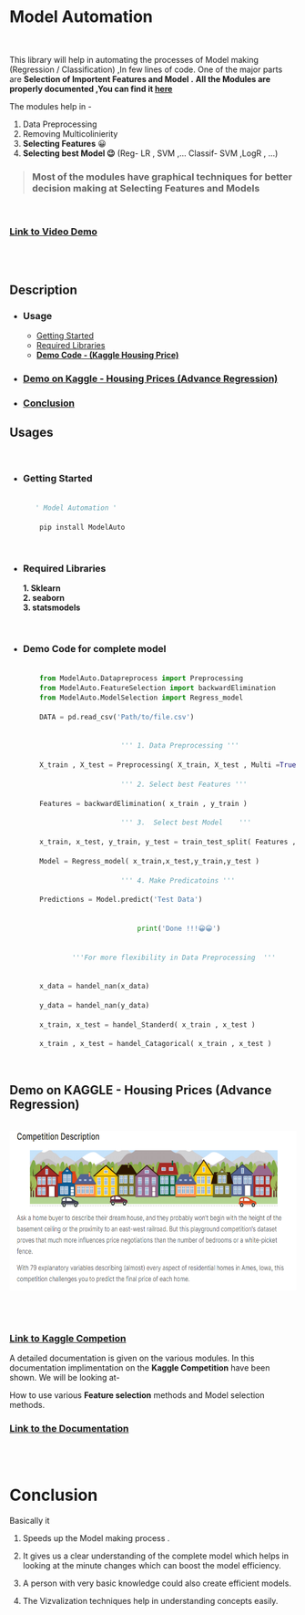 # **Model Automation**

<br>

This library  will help in automating the processes of Model making (Regression / Classification) ,In few lines of code. One of the major  parts are **Selection of Importent Features and Model .**
**All the Modules are properly documented ,You can find it [here](https://github.com/Sudhanshu1304/ModelAuto/blob/master/Documentation/Document.md)**

The modules help in -

1. Data Preprocessing
2. Removing Multicolinierity
3. **Selecting Features** 😀
4. **Selecting best Model 😉** (Reg- LR , SVM ,... Classif- SVM ,LogR , ...)

> ### **Most of the modules have  graphical techniques for better decision making at Selecting Features and Models**

<br>

### [Link to Video Demo](https://www.linkedin.com/feed/update/urn:li:activity:6743887154126061568/)

<br><br>

## **Description**

* ### Usage

    * [Getting Started](#Getting%Started)
    * [Required Libraries](#Required%Libraries)
    * [**Demo Code - (Kaggle Housing Price)**](#Demo%Code)

* ### [**Demo on Kaggle - Housing Prices (Advance Regression)**](#Demo%on%Kaggle%-%Housing%Prices)
    
* ### [Conclusion](#Conclusion)
   

## **Usages**
<br>

* ### Getting Started

    ~~~python

       ' Model Automation '

        pip install ModelAuto

    ~~~
<br>

* ### Required Libraries

    **1. Sklearn**<br>
    **2. seaborn**<br>
    **3. statsmodels**

<br>

* ### Demo Code for complete model

    ~~~python

        from ModelAuto.Datapreprocess import Preprocessing
        from ModelAuto.FeatureSelection import backwardElimination
        from ModelAuto.ModelSelection import Regress_model

        DATA = pd.read_csv('Path/to/file.csv')
        

                            ''' 1. Data Preprocessing '''

        X_train , X_test = Preprocessing( X_train, X_test , Multi =True)

                            ''' 2. Select best Features '''

        Features = backwardElimination( x_train , y_train )
        
                            ''' 3.  Select best Model    '''

        x_train, x_test, y_train, y_test = train_test_split( Features , y_train, test_size=0.2, random_state=1 )

        Model = Regress_model( x_train,x_test,y_train,y_test )

                            ''' 4. Make Predicatoins '''

        Predictions = Model.predict('Test Data')

        
                                print('Done !!!😀😀')

                                                
                '''For more flexibility in Data Preprocessing  '''


        x_data = handel_nan(x_data)

        y_data = handel_nan(y_data)

        x_train, x_test = handel_Standerd( x_train , x_test )

        x_train , x_test = handel_Catagorical( x_train , x_test )


    ~~~

<br>

## **Demo on KAGGLE - Housing Prices (Advance Regression)**

<br>

<img src="Documentation\IMAGES\KAG1.png" height="280px" width="800px">

<br><br>

### [Link to Kaggle Competion](https://www.kaggle.com/c/house-prices-advanced-regression-techniques)

A detailed documentation is given on the various modules.
In this documentation implimentation on the **Kaggle Competition** have been shown.
We will be looking at-

How to use various **Feature selection** methods
and Model selection methods.

### [Link to the Documentation](https://github.com/Sudhanshu1304/ModelAuto/blob/master/Documentation/Document.md)



<br><br>

# **Conclusion**

Basically it

1. Speeds up the Model making process .

2. It gives us a clear understanding of the complete model which helps in looking at the minute changes which can boost 
the model efficiency.

3.  A person with very basic knowledge could also create efficient models.

2. The Vizvalization techniques help in understanding concepts easily.    
